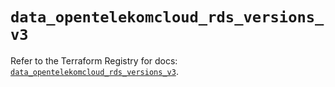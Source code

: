 # `data_opentelekomcloud_rds_versions_v3`

Refer to the Terraform Registry for docs: [`data_opentelekomcloud_rds_versions_v3`](https://registry.terraform.io/providers/opentelekomcloud/opentelekomcloud/1.36.23/docs/data-sources/rds_versions_v3).
